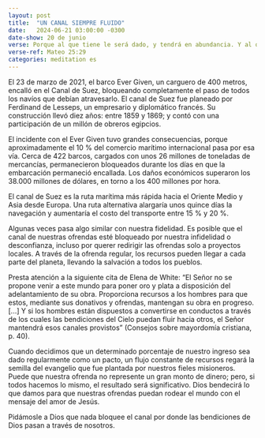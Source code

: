 ```yaml
---
layout: post
title:  "UN CANAL SIEMPRE FLUIDO"
date:   2024-06-21 03:00:00 -0300
date-show: 20 de junio
verse: Porque al que tiene le será dado, y tendrá en abundancia. Y al que no tiene, aun lo que tiene le será quitado.
verse-ref: Mateo 25:29
categories: meditation es
---
```


El 23 de marzo de 2021, el barco Ever Given, un carguero de 400 metros, encalló en el Canal de Suez, bloqueando completamente el paso de todos los navíos que debían atravesarlo. El canal de Suez fue planeado por Ferdinand de Lesseps, un empresario y diplomático francés. Su construcción llevó diez años: entre 1859 y 1869; y contó con una participación de un millón de obreros egipcios.

El incidente con el Ever Given tuvo grandes consecuencias, porque aproximadamente el 10 % del comercio marítimo internacional pasa por esa vía. Cerca de 422 barcos, cargados con unos 26 millones de toneladas de mercancías, permanecieron bloqueados durante los días en que la embarcación permaneció encallada. Los daños económicos superaron los 38.000 millones de dólares, en torno a los 400 millones por hora.

El canal de Suez es la ruta marítima más rápida hacia el Oriente Medio y Asia desde Europa. Una ruta alternativa alargaría unos quince días la navegación y aumentaría el costo del transporte entre 15 % y 20 %.

Algunas veces pasa algo similar con nuestra fidelidad. Es posible que el canal de nuestras ofrendas esté bloqueado por nuestra infidelidad o desconfianza, incluso por querer redirigir las ofrendas solo a proyectos locales. A través de la ofrenda regular, los recursos pueden llegar a cada parte del planeta, llevando la salvación a todos los pueblos.

Presta atención a la siguiente cita de Elena de White: “El Señor no se propone venir a este mundo para poner oro y plata a disposición del adelantamiento de su obra. Proporciona recursos a los hombres para que estos, mediante sus donativos y ofrendas, mantengan su obra en progreso. [...] Y si los hombres están dispuestos a convertirse en conductos a través de los cuales las bendiciones del Cielo puedan fluir hacia otros, el Señor mantendrá esos canales provistos” (Consejos sobre mayordomía cristiana, p. 40).

Cuando decidimos que un determinado porcentaje de nuestro ingreso sea dado regularmente como un pacto, un flujo constante de recursos regará la semilla del evangelio que fue plantada por nuestros fieles misioneros. Puede que nuestra ofrenda no represente un gran monto de dinero; pero, si todos hacemos lo mismo, el resultado será significativo. Dios bendecirá lo que damos para que nuestras ofrendas puedan rodear el mundo con el mensaje del amor de Jesús.

Pidámosle a Dios que nada bloquee el canal por donde las bendiciones de Dios pasan a través de nosotros.
